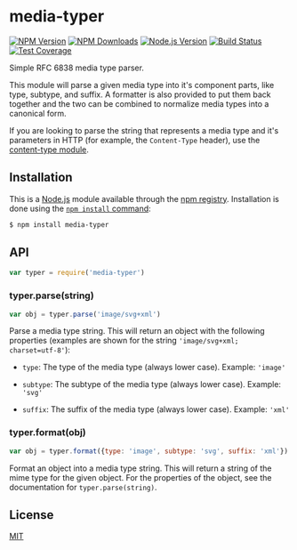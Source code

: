 # media-typer

[![NPM Version][npm-image]][npm-url]
[![NPM Downloads][downloads-image]][downloads-url]
[![Node.js Version][node-version-image]][node-version-url]
[![Build Status][travis-image]][travis-url]
[![Test Coverage][coveralls-image]][coveralls-url]

Simple RFC 6838 media type parser.

This module will parse a given media type into it's component parts, like type,
subtype, and suffix. A formatter is also provided to put them back together and
the two can be combined to normalize media types into a canonical form.

If you are looking to parse the string that represents a media type and it's
parameters in HTTP (for example, the `Content-Type` header), use the
[content-type module](https://www.npmjs.com/package/content-type).

## Installation

This is a [Node.js](https://nodejs.org/en/) module available through the
[npm registry](https://www.npmjs.com/). Installation is done using the
[`npm install` command](https://docs.npmjs.com/getting-started/installing-npm-packages-locally):

```sh
$ npm install media-typer
```

## API

<!-- eslint-disable no-unused-vars -->

```js
var typer = require('media-typer')
```

### typer.parse(string)

<!-- eslint-disable no-undef, no-unused-vars -->

```js
var obj = typer.parse('image/svg+xml')
```

Parse a media type string. This will return an object with the following
properties (examples are shown for the string `'image/svg+xml; charset=utf-8'`):

 - `type`: The type of the media type (always lower case). Example: `'image'`

 - `subtype`: The subtype of the media type (always lower case). Example: `'svg'`

 - `suffix`: The suffix of the media type (always lower case). Example: `'xml'`

### typer.format(obj)

<!-- eslint-disable no-undef, no-unused-vars -->

```js
var obj = typer.format({type: 'image', subtype: 'svg', suffix: 'xml'})
```

Format an object into a media type string. This will return a string of the
mime type for the given object. For the properties of the object, see the
documentation for `typer.parse(string)`.

## License

[MIT](LICENSE)

[npm-image]: https://img.shields.io/npm/v/media-typer.svg
[npm-url]: https://npmjs.org/package/media-typer
[node-version-image]: https://img.shields.io/node/v/media-typer.svg
[node-version-url]: https://nodejs.org/en/download/
[travis-image]: https://img.shields.io/travis/jshttp/media-typer.svg
[travis-url]: https://travis-ci.org/jshttp/media-typer
[coveralls-image]: https://img.shields.io/coveralls/jshttp/media-typer.svg
[coveralls-url]: https://coveralls.io/r/jshttp/media-typer
[downloads-image]: https://img.shields.io/npm/dm/media-typer.svg
[downloads-url]: https://npmjs.org/package/media-typer
